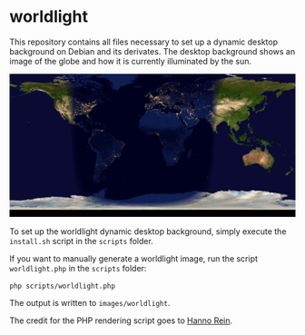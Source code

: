 # worldlight

This repository contains all files necessary to set up a dynamic desktop background on Debian and its derivates. 
The desktop background shows an image of the globe and how it is currently illuminated by the sun.

![worldlight_example](/images/worldlight_example.jpg)

To set up the worldlight dynamic desktop background, simply execute the `install.sh` script in the `scripts` folder.

If you want to manually generate a worldlight image, run the script `worldlight.php` in the `scripts` folder:
```console
php scripts/worldlight.php
```
The output is written to `images/worldlight`.

The credit for the PHP rendering script goes to [Hanno Rein](http://old.hanno-rein.de/software/worldlight.html).
